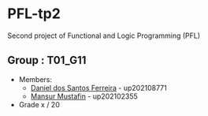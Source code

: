 # PFL-tp2
Second project of Functional and Logic Programming (PFL)

## Group : T01_G11
* Members:
  * [Daniel dos Santos Ferreira](https://github.com/dsantosferreira) - up202108771
  * [Mansur Mustafin](https://github.com/Mansur-Mustafin) - up202102355
* Grade x / 20 
